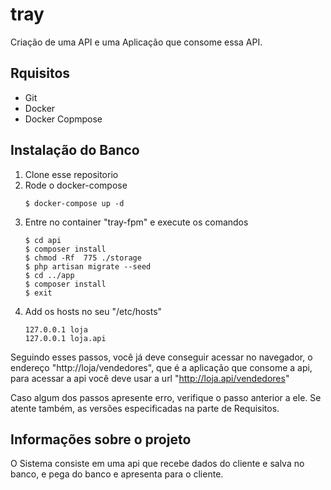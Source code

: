 # tray
Criação de uma API e uma Aplicação que consome essa API.

## Rquisitos
* Git
* Docker
* Docker Copmpose

## Instalação do Banco
1. Clone esse repositorio
2. Rode o docker-compose
   ```
   $ docker-compose up -d
   ```
3. Entre no container "tray-fpm" e execute os comandos
   ```
   $ cd api
   $ composer install
   $ chmod -Rf  775 ./storage
   $ php artisan migrate --seed
   $ cd ../app
   $ composer install
   $ exit
   ```
4. Add os hosts no seu "/etc/hosts"
   ```
   127.0.0.1 loja
   127.0.0.1 loja.api
   ```

Seguindo esses passos, você já deve conseguir acessar no navegador, o endereço "http://loja/vendedores", que é a aplicação que consome a api, para acessar a api você deve usar a url "http://loja.api/vendedores"

Caso algum dos passos apresente erro, verifique o passo anterior a ele. Se atente também, as versões especificadas na parte de Requisitos.

## Informações sobre o projeto
O Sistema consiste em uma api que recebe dados do cliente e salva no banco, e pega do banco e apresenta para o cliente.